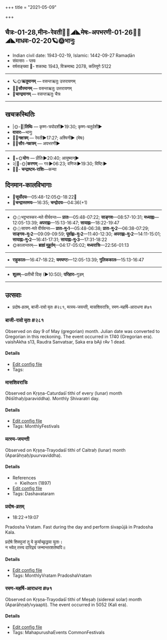 +++
title = "2021-05-09"

+++
## चैत्रः-01-28,मीनः-रेवती🌛🌌◢◣मेषः-अपभरणी-01-26🌌🌞◢◣माधवः-02-20🪐🌞भानुः
- Indian civil date: 1943-02-19, Islamic: 1442-09-27 Ramaḍān
- संवत्सरः - प्लवः
- वर्षसङ्ख्या 🌛- शकाब्दः 1943, विक्रमाब्दः 2078, कलियुगे 5122
___________________
- 🪐🌞**ऋतुमानम्** — वसन्तऋतुः उत्तरायणम्
- 🌌🌞**सौरमानम्** — वसन्तऋतुः उत्तरायणम्
- 🌛**चान्द्रमानम्** — वसन्तऋतुः चैत्रः
___________________


## खचक्रस्थितिः
- |🌞-🌛|**तिथिः** — कृष्ण-त्रयोदशी►19:30; कृष्ण-चतुर्दशी►  
- **वासरः**—भानुः  
- 🌌🌛**नक्षत्रम्** — रेवती►17:27; अश्विनी► (मेषः)  
- 🌌🌞**सौर-नक्षत्रम्** — अपभरणी►  
___________________
- 🌛+🌞**योगः** — प्रीतिः►20:40; आयुष्मान्►  
- २|🌛-🌞|**करणम्** — गरः►06:23; वणिजः►19:30; विष्टिः►  
- 🌌🌛- **चन्द्राष्टम-राशिः**—कन्या  


## दिनमान-कालविभागाः
- 🌅**सूर्योदयः**—05:48-12:05🌞️-18:22🌇  
- 🌛**चन्द्रास्तमयः**—16:35; **चन्द्रोदयः**—04:36(+1)  
___________________
- 🌞⚝भट्टभास्कर-मते वीर्यवन्तः— **प्रातः**—05:48-07:22; **साङ्गवः**—08:57-10:31; **मध्याह्नः**—12:05-13:39; **अपराह्णः**—15:13-16:47; **सायाह्नः**—18:22-19:47  
- 🌞⚝सायण-मते वीर्यवन्तः— **प्रातः-मु॰1**—05:48-06:38; **प्रातः-मु॰2**—06:38-07:29; **साङ्गवः-मु॰2**—09:09-09:59; **पूर्वाह्णः-मु॰2**—11:40-12:30; **अपराह्णः-मु॰2**—14:11-15:01; **सायाह्नः-मु॰2**—16:41-17:31; **सायाह्नः-मु॰3**—17:31-18:22  
- 🌞कालान्तरम्— **ब्राह्मं मुहूर्तम्**—04:17-05:02; **मध्यरात्रिः**—22:56-01:13  
___________________
- **राहुकालः**—16:47-18:22; **यमघण्टः**—12:05-13:39; **गुलिककालः**—15:13-16:47  
___________________
- **शूलम्**—प्रतीची दिक् (►10:50); **परिहारः**–गुडम्  
___________________

## उत्सवाः
- प्रदोष-व्रतम्, बाजी-रावो मृतः #२८१, मत्स्य-जयन्ती, मासशिवरात्रिः, रमण-महर्षि-आराधना #७१
### बाजी-रावो मृतः #२८१

Observed on day 9 of May (gregorian) month. Julian date was converted to Gregorian in this reckoning. The event occurred in 1740 (Gregorian era).  
vaishAkha s13, Raudra Sanvatsar, Saka era bAji rAv 1 dead.

#### Details
- [Edit config file](https://github.com/jyotisham/adyatithi/tree/master/mahApuruSha/xatra-later/gregorian/day/05/09/bAjI-rAvo_mRtaH.toml)
- Tags: 


### मासशिवरात्रिः

Observed on Kṛṣṇa-Caturdaśī tithi of every (lunar) month (Niśīthaḥ/paraviddha). Monthly Shivaratri day.

#### Details
- [Edit config file](https://github.com/jyotisham/adyatithi/tree/master/devatA/shaiva/lunar_month/tithi/00/29/mAsazivarAtriH.toml)
- Tags: MonthlyFestivals


### मत्स्य-जयन्ती

Observed on Kṛṣṇa-Trayodaśī tithi of Caitraḥ (lunar) month (Aparāhṇaḥ/puurvaviddha). 

#### Details
- References
  - Kielhorn (1897)
- [Edit config file](https://github.com/jyotisham/adyatithi/tree/master/devatA/vaiShNava/lunar_month/tithi/01/28/matsya~jayantI.toml)
- Tags: Dashavataram


### प्रदोष-व्रतम्
- 18:22→19:07

Pradosha Vratam. Fast during the day and perform śivapūjā in Pradosha Kala.

प्रदोषे  शिवपूजां  तु  ये  कुर्याच्छ्रद्धया  युताः।  
न  भवेत्  तस्य  दारिद्र्यं  जन्मान्तरशतेष्वपि॥  




#### Details
- [Edit config file](https://github.com/jyotisham/adyatithi/tree/master/time_focus/monthly/pradoSha/description_only/pradOSa-vratam.toml)
- Tags: MonthlyVratam PradoshaVratam


### रमण-महर्षि-आराधना #७१

Observed on Kṛṣṇa-Trayodaśī tithi of Meṣaḥ (sidereal solar) month (Aparāhṇaḥ/vyaapti). The event occurred in 5052 (Kali era).  


#### Details
- [Edit config file](https://github.com/jyotisham/adyatithi/tree/master/mahApuruSha/smArta-misc/sidereal_solar_month/tithi/01/28/ramaNa~maharSi~ArAdhanA.toml)
- Tags: MahapurushaEvents CommonFestivals


